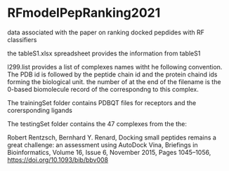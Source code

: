 # RFmodelPepRanking2021
data associated with the paper on ranking docked pepdides with RF classifiers

the tableS1.xlsx spreadsheet provides the information from tableS1

l299.list provides a list of complexes names witht he following convention. The PDB id is followed by the peptide chain id and the protein chaind ids forming the biological unit. the number of at the end of the filename is the 0-based biomolecule record of the correspondng to this complex.

The trainingSet folder contains PDBQT files for receptors and the corersponding ligands

The testingSet folder contains the 47 complexes from the the:

   Robert Rentzsch, Bernhard Y. Renard, Docking small peptides remains a great challenge: an assessment using AutoDock Vina, Briefings in Bioinformatics, Volume 16, Issue 6, November 2015, Pages 1045–1056, https://doi.org/10.1093/bib/bbv008
